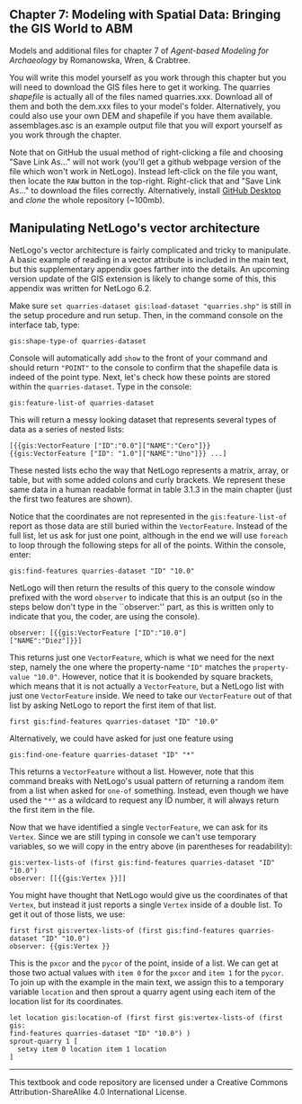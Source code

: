 ## Chapter 7: Modeling with Spatial Data: Bringing the GIS World to ABM
Models and additional files for chapter 7 of *Agent-based Modeling for Archaeology* by Romanowska, Wren, & Crabtree. 

You will write this model yourself as you work through this chapter but you will need to download the GIS files here to get it working. The quarries *shapefile* is actually all of the files named quarries.xxx. Download all of them and both the dem.xxx files to your model's folder. Alternatively, you could also use your own DEM and shapefile if you have them available. assemblages.asc is an example output file that you will export yourself as you work through the chapter. 

Note that on GitHub the usual method of right-clicking a file and choosing "Save Link As..." will not work (you'll get a github webpage version of the file which won't work in NetLogo). Instead left-click on the file you want, then locate the `RAW` button in the top-right. Right-click that and "Save Link As..." to download the files correctly. Alternatively, install [GitHub Desktop](https://desktop.github.com/) and *clone* the whole repository (~100mb).

## Manipulating NetLogo's vector architecture

NetLogo's vector architecture is fairly complicated and tricky to manipulate. A basic example of reading in a vector attribute is included in the main text, but this supplementary appendix goes farther into the details. An upcoming version update of the GIS extension is likely to change some of this, this appendix was written for NetLogo 6.2. 

Make sure `set quarries-dataset gis:load-dataset "quarries.shp"` is still in the setup procedure and run setup. Then,
in the command console on the interface tab, type:

```
gis:shape-type-of quarries-dataset
```

Console will automatically add `show` to the front of your command
and should return `"POINT"` to the console to confirm that the shapefile data is indeed of the point type. Next, let's check how these points are stored within the
`quarries-dataset`. Type in the console:

```
gis:feature-list-of quarries-dataset
```

This will return a messy looking dataset that represents several types
of data as a series of nested lists:

```
[{{gis:VectorFeature ["ID":"0.0"]["NAME":"Cero"]}} 
{{gis:VectorFeature ["ID": "1.0"]["NAME":"Uno"]}} ...]
```

These nested lists echo the way that NetLogo represents a
matrix, array, or table, but with some added colons and curly brackets.
We represent these same data in a human readable format in table 3.1.3 in the main chapter
(just the first two features are shown). 

Notice that the coordinates are not represented in the `gis:feature-list-of` report as those data are still buried within the `VectorFeature`. 
Instead of the full list, let us ask for just one point, although in
the end we will use `foreach` to loop through the following steps for
all of the points. Within the console, enter:

```
gis:find-features quarries-dataset "ID" "10.0"
```

NetLogo will then return the results of this query to the console
window prefixed with the word `observer` to indicate that this is an
output (so in the steps below don't type in the
``observer:'' part, as this is written only to indicate that you, the
coder, are using the console).

```
observer: [{{gis:VectorFeature ["ID":"10.0"]
["NAME":"Diez"]}}]
```

This returns just one `VectorFeature`, which is what we need for the
next step, namely the one where the property-name `"ID"` matches the
`property-value "10.0"`. However, notice that it is bookended by square brackets,
which means that it is not actually a `VectorFeature`, but a
NetLogo list with just one `VectorFeature` inside. We need to take our
`VectorFeature` out of that list by asking NetLogo to report the first
item of that list.

```
first gis:find-features quarries-dataset "ID" "10.0"
```

Alternatively, we could have asked for just one feature using

```
gis:find-one-feature quarries-dataset "ID" "*"
```

This returns a `VectorFeature` without a list. However, note that
this command breaks with NetLogo's usual pattern of returning a random
item from a list when asked for `one-of` something. Instead, even
though we have used the `"*"` as a wildcard to request any ID number,
it will always return the first item in the file.

Now that we have identified a single `VectorFeature`, we can ask for
its `Vertex`. Since we are still typing in console we can't use
temporary variables, so we will copy in the entry above (in parentheses
for readability):

```
gis:vertex-lists-of (first gis:find-features quarries-dataset "ID" "10.0")
observer: [[{{gis:Vertex }}]]
```

You might have thought that NetLogo would give us the coordinates of
that `Vertex`, but instead it just reports a single `Vertex` inside
of a double list. To get it out of those lists, we use:

```
first first gis:vertex-lists-of (first gis:find-features quarries-dataset "ID" "10.0")
observer: {{gis:Vertex }}
```

This is the `pxcor` and the `pycor` of the point, inside of a list. 
We can get at those two actual values with `item 0` for
the `pxcor` and `item 1` for the `pycor`. To join up with the example in the main text, we assign this to a 
temporary variable `location` and then sprout a quarry agent using each item of the location list for its coordinates.

```
let location gis:location-of (first first gis:vertex-lists-of (first gis: 
find-features quarries-dataset "ID" "10.0") )
sprout-quarry 1 [
  setxy item 0 location item 1 location
]
```

_________________________________________________________________________________________________________________________
This textbook and code repository are licensed under a Creative Commons Attribution-ShareAlike 4.0 International License.
